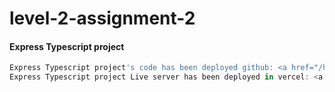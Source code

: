 # level-2-assignment-2



#### Express Typescript project


```javascript
Express Typescript project's code has been deployed github: <a href="/https://github.com/jamirali720/level-2-assignment-2"> Go to github repository</a>  </br>
Express Typescript project Live server has been deployed in vercel: <a href="https://level-2-assignment-2-github.vercel.app/" > Go to vercel </a>

```



